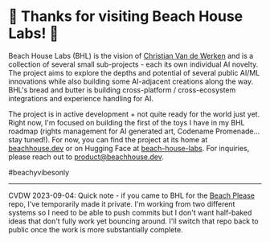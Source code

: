 # 🍋 Thanks for visiting Beach House Labs! 🍋

Beach House Labs (BHL) is the vision of [Christian Van de Werken](https://werken.com/bio) and is a collection of several small sub-projects - each its own individual AI novelty. The project aims to explore the depths and potential of several public AI/ML innovations while also building some AI-adjacent creations along the way. BHL's bread and butter is building cross-platform / cross-ecosystem integrations and experience handling for AI. 

The project is in active development + not quite ready for the world just yet. Right now, I'm focused on building the first of the toys I have in my BHL roadmap (rights management for AI generated art, Codename Promenade... stay tuned!). For now, you can find the project at its home at [beachhouse.dev](https://beachhouse.dev/) or on Hugging Face at [beach-house-labs](https://huggingface.co/beach-house-labs). For inquiries, please reach out to product@beachhouse.dev.

#beachyvibesonly

---

CVDW 2023-09-04: Quick note - if you came to BHL for the [Beach Please](https://github.com/beach-house-labs/beach-please) repo, I've temporarily made it private. I'm working from two different systems so I need to be able to push commits but I don't want half-baked ideas that don't fully work yet bouncing around. I'll switch that repo back to public once the work is more substantially complete. 

